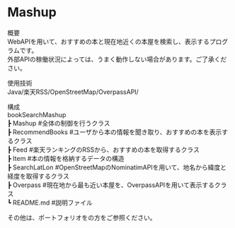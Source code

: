 # Mashup

概要  
WebAPIを用いて、おすすめの本と現在地近くの本屋を検索し、表示するプログラムです。  
外部APIの稼働状況によっては、うまく動作しない場合があります。ご了承ください。  
  
使用技術  
Java/楽天RSS/OpenStreetMap/OverpassAPI/ 
  
構成  
bookSearchMashup  
┣ Mashup          #全体の制御を行うクラス  
┣ RecommendBooks  #ユーザから本の情報を聞き取り、おすすめの本を表示するクラス  
┣ Feed            #楽天ランキングのRSSから、おすすめの本を取得するクラス  
┣ Item            #本の情報を格納するデータの構造  
┣ SearchLatLon    #OpenStreetMapのNominatimAPIを用いて、地名から緯度と経度を取得するクラス  
┣ Overpass        #現在地から最も近い本屋を、OverpassAPIを用いて表示するクラス  
┗ README.md       #説明ファイル  
  
その他は、ポートフォリオをの方をご参照ください。
